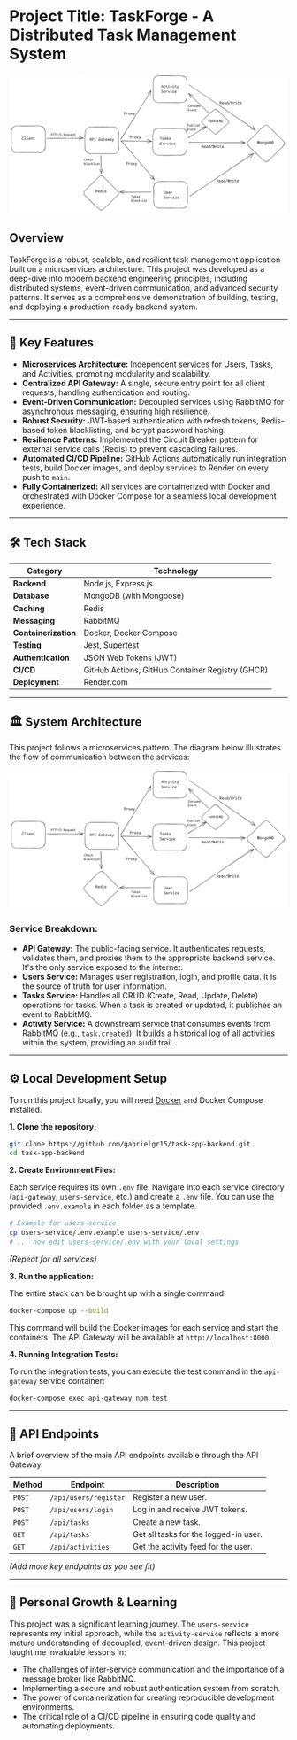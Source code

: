 # Project Title: TaskForge - A Distributed Task Management System

![Project Banner/Diagram](docs/TaskForge.png)

## Overview

TaskForge is a robust, scalable, and resilient task management application built on a microservices architecture. This project was developed as a deep-dive into modern backend engineering principles, including distributed systems, event-driven communication, and advanced security patterns. It serves as a comprehensive demonstration of building, testing, and deploying a production-ready backend system.

----

## 🚀 Key Features

- **Microservices Architecture:** Independent services for Users, Tasks, and Activities, promoting modularity and scalability.
- **Centralized API Gateway:** A single, secure entry point for all client requests, handling authentication and routing.
- **Event-Driven Communication:** Decoupled services using RabbitMQ for asynchronous messaging, ensuring high resilience.
- **Robust Security:** JWT-based authentication with refresh tokens, Redis-based token blacklisting, and bcrypt password hashing.
- **Resilience Patterns:** Implemented the Circuit Breaker pattern for external service calls (Redis) to prevent cascading failures.
- **Automated CI/CD Pipeline:** GitHub Actions automatically run integration tests, build Docker images, and deploy services to Render on every push to `main`.
- **Fully Containerized:** All services are containerized with Docker and orchestrated with Docker Compose for a seamless local development experience.

---

## 🛠️ Tech Stack

| Category             | Technology                                       |
| -------------------- | ------------------------------------------------ |
| **Backend**          | Node.js, Express.js                              |
| **Database**         | MongoDB (with Mongoose)                          |
| **Caching**          | Redis                                            |
| **Messaging**        | RabbitMQ                                         |
| **Containerization** | Docker, Docker Compose                           |
| **Testing**          | Jest, Supertest                                  |
| **Authentication**   | JSON Web Tokens (JWT)                            |
| **CI/CD**            | GitHub Actions, GitHub Container Registry (GHCR) |
| **Deployment**       | Render.com                                       |

---

## 🏛️ System Architecture

This project follows a microservices pattern. The diagram below illustrates the flow of communication between the services:

![Architecture Diagram](docs/TaskForge.png)

### Service Breakdown:

- **API Gateway:** The public-facing service. It authenticates requests, validates them, and proxies them to the appropriate backend service. It's the only service exposed to the internet.
- **Users Service:** Manages user registration, login, and profile data. It is the source of truth for user information.
- **Tasks Service:** Handles all CRUD (Create, Read, Update, Delete) operations for tasks. When a task is created or updated, it publishes an event to RabbitMQ.
- **Activity Service:** A downstream service that consumes events from RabbitMQ (e.g., `task.created`). It builds a historical log of all activities within the system, providing an audit trail.

---

## ⚙️ Local Development Setup

To run this project locally, you will need [Docker](https://www.docker.com/) and Docker Compose installed.

**1. Clone the repository:**

```bash
git clone https://github.com/gabrielgr15/task-app-backend.git
cd task-app-backend
```

**2. Create Environment Files:**

Each service requires its own `.env` file. Navigate into each service directory (`api-gateway`, `users-service`, etc.) and create a `.env` file. You can use the provided `.env.example` in each folder as a template.

```bash
# Example for users-service
cp users-service/.env.example users-service/.env
# ... now edit users-service/.env with your local settings
```

_(Repeat for all services)_

**3. Run the application:**

The entire stack can be brought up with a single command:

```bash
docker-compose up --build
```

This command will build the Docker images for each service and start the containers. The API Gateway will be available at `http://localhost:8000`.

**4. Running Integration Tests:**

To run the integration tests, you can execute the test command in the `api-gateway` service container:

```bash
docker-compose exec api-gateway npm test
```

---

## 📖 API Endpoints

A brief overview of the main API endpoints available through the API Gateway.

| Method | Endpoint              | Description                           |
| ------ | --------------------- | ------------------------------------- |
| `POST` | `/api/users/register` | Register a new user.                  |
| `POST` | `/api/users/login`    | Log in and receive JWT tokens.        |
| `POST` | `/api/tasks`          | Create a new task.                    |
| `GET`  | `/api/tasks`          | Get all tasks for the logged-in user. |
| `GET`  | `/api/activities`     | Get the activity feed for the user.   |

_(Add more key endpoints as you see fit)_

---

## 🌱 Personal Growth & Learning

This project was a significant learning journey. The `users-service` represents my initial approach, while the `activity-service` reflects a more mature understanding of decoupled, event-driven design. This project taught me invaluable lessons in:

- The challenges of inter-service communication and the importance of a message broker like RabbitMQ.
- Implementing a secure and robust authentication system from scratch.
- The power of containerization for creating reproducible development environments.
- The critical role of a CI/CD pipeline in ensuring code quality and automating deployments.
